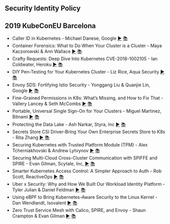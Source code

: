 Security Identity Policy
---
## 2019 KubeConEU Barcelona

* Caller ID in Kubernetes - Michael Danese, Google [▶️](https://www,youtube,com/watch?v=A4geWDqKNYw) [ 📚](https://static,sched,com/hosted_files/kccnceu19/87/KubeCon%20EU%202019%20-%20Caller%20ID%20in%20Kubernetes,pdf)
* Container Forensics: What to Do When Your Cluster is a Cluster - Maya Kaczorowski &amp; Ann Wallace [▶️](https://www,youtube,com/watch?v=MyXROAqO7YI) [ 📚](https://static,sched,com/hosted_files/kccnceu19/c4/KubeConEU%20-%2020190522%20-%20Container%20Forensics,pdf)
* Crafty Requests: Deep Dive Into Kubernetes CVE-2018-1002105 - Ian Coldwater, Heroku [▶️](https://www,youtube,com/watch?v=VjSJqc13PNk) [ 📚](https://static,sched,com/hosted_files/kccnceu19/a5/craftyrequests,pdf)
* DIY Pen-Testing for Your Kubernetes Cluster - Liz Rice, Aqua Security [▶️](https://www,youtube,com/watch?v=fVqCAUJiIn0) [ 📚]()
* Envoy SDS: Fortifying Istio Security - Yonggang Liu &amp; Quanjie Lin, Google [▶️](https://www,youtube,com/watch?v=QlQyqCaTOh0) [ 📚](https://static,sched,com/hosted_files/kccnceu19/3a/Envoy%20SDS_%20Fortifying%20Istio%20Security,pdf)
* Fine-Grained Permissions in K8s: What’s Missing, and How to Fix That - Vallery Lancey &amp; Seth McCombs [▶️](https://www,youtube,com/watch?v=TZ73EBP2a9Q) [ 📚](https://static,sched,com/hosted_files/kccnceu19/b1/KubeCon%20Europe%202019_%20Access%20Control,pdf)
* Portable, Universal Single Sign-On for Your Clusters - Miguel Martinez, Bitnami [▶️](https://www,youtube,com/watch?v=p5x1btmD2Yw) [ 📚](https://static,sched,com/hosted_files/kccnceu19/ab/v2%20-%20Kubecon%20Miguel%20OIDC,pdf)
* Protecting the Data Lake - Ash Narkar, Styra, Inc [▶️](https://www,youtube,com/watch?v=9m4FymEvOqM) [ 📚](https://static,sched,com/hosted_files/kccnceu19/91/OPA%20%28KubeCon%20Barcelona%29,pdf)
* Secrets Store CSI Driver-Bring Your Own Enterprise Secrets Store to K8s - Rita Zhang [▶️](https://www,youtube,com/watch?v=bIC4kLnrKN0) [ 📚](https://static,sched,com/hosted_files/kccnceu19/b5/KubeCon_2019_EU-k8s-secrets-csi,pdf)
* Securing Kubernetes with Trusted Platform Module (TPM) - Alex Tcherniakhovski &amp; Andrew Lytvynov [▶️](https://www,youtube,com/watch?v=_kxmkI8Kc8Y) [ 📚](https://static,sched,com/hosted_files/kccnceu19/a9/Securing%20Kubernetes%20with%20Trusted%20Platform%20Module,pdf)
* Securing Multi-Cloud Cross-Cluster Communication with SPIFFE and SPIRE - Evan Gilman, Scytale, Inc, [▶️](https://www,youtube,com/watch?v=sLN11qAFAC4) [ 📚]()
* Smarter Kubernetes Access Control: A Simpler Approach to Auth - Rob Scott, ReactiveOps [▶️](https://www,youtube,com/watch?v=egQnymnZ9eg) [ 📚](https://static,sched,com/hosted_files/kccnceu19/91/A%20Simpler%20Approach%20To%20Auth%20-%20KubeCon%20EU%202019,pdf)
* Uber x Security: Why and How We Built Our Workload Identity Platform - Tyler Julian &amp; Daniel Feldman [▶️](https://www,youtube,com/watch?v=JKkq60DvPBw) [ 📚](https://static,sched,com/hosted_files/kccnceu19/bf/slides-julian-feldman,pdf)
* Using eBPF to Bring Kubernetes-Aware Security to the Linux Kernel - Dan Wendlandt, Isovalent [▶️](https://www,youtube,com/watch?v=7PXQB-1U380) [ 📚](https://static,sched,com/hosted_files/kccnceu19/d2/KubeCon-Europe-wendlandt-ebpf-2019,pdf)
* Zero Trust Service Mesh with Calico, SPIRE, and Envoy - Shaun Crampton &amp; Evan Gilman [▶️](https://www,youtube,com/watch?v=rKOEYoINdOE) [ 📚](https://static,sched,com/hosted_files/kccnceu19/2a/SPIRE%20%2B%20Calico%20Kubecon%20Europe%20%20%283%29,pdf)
